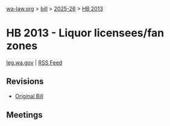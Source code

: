 [wa-law.org](/) > [bill](/bill/) > [2025-26](/bill/2025-26/) > [HB 2013](/bill/2025-26/hb/2013/)

# HB 2013 - Liquor licensees/fan zones
[leg.wa.gov](https://app.leg.wa.gov/billsummary?BillNumber=2013&Year=2025&Initiative=false) | [RSS Feed](./rss.xml)

## Revisions
* [Original Bill](1/)

## Meetings